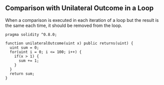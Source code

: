 ## Comparison with Unilateral Outcome in a Loop

When a comparison is executed in each iteration of a loop but the result is the same each time, it should be removed from the loop.

```
pragma solidity ^0.8.0;

function unilateralOutcome(uint x) public returns(uint) {
  uint sum = 0;
  for(uint i = 0; i <= 100; i++) {
    if(x > 1) {
      sum += 1;
    }
  }
  return sum;
}
```
